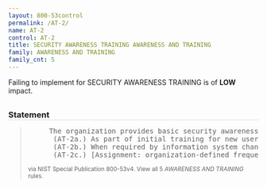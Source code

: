 ```yaml
---
layout: 800-53control
permalink: /AT-2/
name: AT-2
control: AT-2
title: SECURITY AWARENESS TRAINING AWARENESS AND TRAINING
family: AWARENESS AND TRAINING
family_cnt: 5
---
```

<p class="text-info">Failing to implement for SECURITY AWARENESS TRAINING is of <b>LOW</b> impact.</p>

<h3 style="border-bottom:1px solid #ddd;margin:30px 0 8px 0;">Statement</h3>
<blockquote>
<pre>     The organization provides basic security awareness training to information system users (including managers, senior executives, and contractors): 
      (AT-2a.) As part of initial training for new users; 
      (AT-2b.) When required by information system changes; and 
      (AT-2c.) [Assignment: organization-defined frequency] thereafter. 
</pre>
<p><small>via NIST Special Publication 800-53v4. View all 5 <i>AWARENESS AND TRAINING</i> rules. <a href="/cce/ssg/group/$Group_id"><span class="glyphicon glyphicon-link"></span></a> </small></p>
</blockquote>

